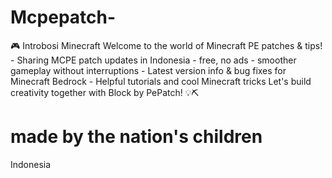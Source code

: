 # Mcpepatch-
🎮 Introbosi Minecraft    Welcome to the world of Minecraft PE patches &amp; tips!   - Sharing MCPE patch updates in Indonesia  - free, no ads - smoother gameplay without interruptions - Latest version info &amp; bug fixes for Minecraft Bedrock  - Helpful tutorials and cool Minecraft tricks  Let's build creativity together with Block by PePatch! 💡⛏️    

# made by the nation's children 
Indonesia 
